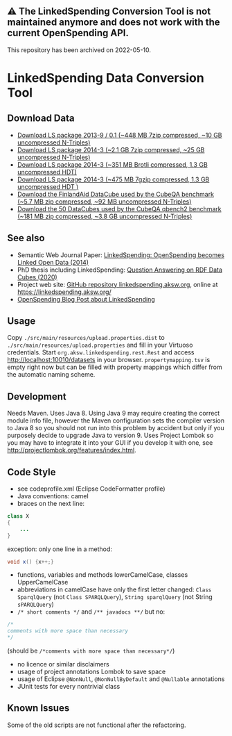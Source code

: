 ## :warning: **The LinkedSpending Conversion Tool is not maintained anymore and does not work with the current OpenSpending API.**
This repository has been archived on 2022-05-10.

LinkedSpending Data Conversion Tool
================

Download Data
-------------

* [Download LS package 2013-9 / 0.1 (~448 MB 7zip compressed, ~10 GB uncompressed N-Triples)](https://github.com/KonradHoeffner/linkedspending/releases/download/data-2013-9/lscomplete20139.7z)
* [Download LS package 2014-3 (~2.1 GB 7zip compressed, ~25 GB uncompressed N-Triples)](https://github.com/KonradHoeffner/linkedspending/releases/download/data-2014-3/lscomplete20143.7z)
* [Download LS package 2014-3 (~351 MB Brotli compressed, 1.3 GB uncompressed HDT)](https://github.com/KonradHoeffner/linkedspending/releases/download/data-2014-3/lscomplete20143.hdt.br)
* [Download LS package 2014-3 (~475 MB 7gzip compressed, 1.3 GB uncompressed HDT )](https://github.com/KonradHoeffner/linkedspending/releases/download/data-2014-3/lscomplete20143.hdt.gz)
* [Download the FinlandAid DataCube used by the CubeQA benchmark (~5.7 MB zip compressed, ~92 MB uncompressed N-Triples)](https://github.com/KonradHoeffner/linkedspending/releases/download/data-finland-aid/finland-aid.nt.zip)
* [Download the 50 DataCubes used by the CubeQA qbench2 benchmark (~181 MB zip compressed, ~3.8 GB uncompressed N-Triples)](https://github.com/KonradHoeffner/linkedspending/releases/download/data-qbench2datasets/qbench2datasets.zip)

See also
--------

* Semantic Web Journal Paper: [LinkedSpending: OpenSpending becomes Linked Open Data (2014)](http://www.semantic-web-journal.net/content/linkedspending-openspending-becomes-linked-open-data-1)
* PhD thesis including LinkedSpending: [Question Answering on RDF Data Cubes (2020)](https://nbn-resolving.org/urn:nbn:de:bsz:15-qucosa2-742429)
* Project web site: [GitHub repository linkedspending.aksw.org](https://github.com/konradhoeffner/linkedspending.aksw.org), online at <https://linkedspending.aksw.org/>
* [OpenSpending Blog Post about LinkedSpending](https://community.openspending.org/blog/2013/11/25/linkedspending-openspending-becomes-linked-open-data/)

Usage
-----
Copy `./src/main/resources/upload.properties.dist` to `./src/main/resources/upload.properties` and fill in your Virtuoso credentials.
Start `org.aksw.linkedspending.rest.Rest` and access <http://localhost:10010/datasets> in your browser.
`propertymapping.tsv` is empty right now but can be filled with property mappings which differ from the automatic naming scheme.

Development
-----------
Needs Maven.
Uses Java 8.
Using Java 9 may require creating the correct module info file, however the Maven configuration sets the compiler version to Java 8 so you should not run into this problem by accident but only if you purposely decide to upgrade Java to version 9.
Uses Project Lombok so you may have to integrate it into your GUI if you develop it with one, see <http://projectlombok.org/features/index.html>.

Code Style
----------
- see codeprofile.xml (Eclipse CodeFormatter profile)
- Java conventions: camel
- braces on the next line:

```java
class X
{
	...
}
```

exception: only one line in a method:

```java
void x() {x++;}
```

- functions, variables and methods lowerCamelCase, classes UpperCamelCase
- abbreviations in camelCase have only the first letter changed: `Class SparqlQuery` (not `Class SPARQLQuery`), `String sparqlQuery` (not String `sPARQLQuery`)
- `/* short comments */` and `/** javadocs **/` but no:
```java
/*
comments with more space than necessary
*/
```

(should be `/*comments with more space than necessary*/`)

- no licence or similar disclaimers
- usage of project annotations Lombok to save space
- usage of Eclipse `@NonNull`, `@NonNullByDefault` and `@Nullable` annotations
- JUnit tests for every nontrivial class

Known Issues
-------------
Some of the old scripts are not functional after the refactoring.

